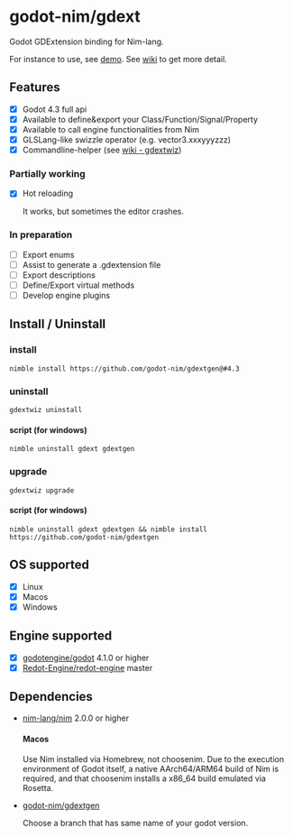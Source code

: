 # godot-nim/gdext

Godot GDExtension binding for Nim-lang.

For instance to use, see [demo][1].
See [wiki][2] to get more detail.

## Features

- [x] Godot 4.3 full api
- [x] Available to define&export your Class/Function/Signal/Property
- [x] Available to call engine functionalities from Nim
- [x] GLSLang-like swizzle operator (e.g. vector3.xxxyyyzzz)
- [x] Commandline-helper (see [wiki - gdextwiz][3])

### Partially working

- [x] Hot reloading

  It works, but sometimes the editor crashes.

### In preparation

- [ ] Export enums
- [ ] Assist to generate a .gdextension file
- [ ] Export descriptions
- [ ] Define/Export virtual methods
- [ ] Develop engine plugins

## Install / Uninstall

### install

```
nimble install https://github.com/godot-nim/gdextgen@#4.3
```

### uninstall

```
gdextwiz uninstall
```

#### script (for windows)

```
nimble uninstall gdext gdextgen
```

### upgrade

```
gdextwiz upgrade
```

#### script (for windows)

```
nimble uninstall gdext gdextgen && nimble install https://github.com/godot-nim/gdextgen
```

## OS supported

- [x] Linux
- [x] Macos
- [x] Windows

## Engine supported

- [x] [godotengine/godot](https://github.com/godotengine/godot) 4.1.0 or higher
- [x] [Redot-Engine/redot-engine](https://github.com/Redot-Engine/redot-engine) master
  
## Dependencies

* [nim-lang/nim](https://github.com/nim-lang/nim) 2.0.0 or higher
  #### Macos
  Use Nim installed via Homebrew, not choosenim.
  Due to the execution environment of Godot itself, a native AArch64/ARM64 build of Nim is required, and that choosenim installs a x86_64 build emulated via Rosetta.

* [godot-nim/gdextgen](https://github.com/godot-nim/gdextgen)

  Choose a branch that has same name of your godot version.

[1]: https://github.com/godot-nim/demo
[2]: https://github.com/godot-nim/gdext-nim/wiki
[3]: https://github.com/godot-nim/gdext-nim/wiki/gdextwiz
